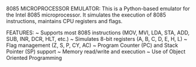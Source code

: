 8085 MICROPROCESSOR EMULATOR:
This is a Python-based emulator for the Intel 8085 microprocessor. 
It simulates the execution of 8085 instructions, maintains CPU registers and flags.

FEATURES:
~ Supports most 8085 instructions (MOV, MVI, LDA, STA, ADD, SUB, INR, DCR, HLT, etc.)
~ Simulates 8-bit registers (A, B, C, D, E, H, L)
~ Flag management (Z, S, P, CY, AC)
~ Program Counter (PC) and Stack Pointer (SP) support
~ Memory read/write and execution
~ Use of Object Oriented Programming
